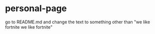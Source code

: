 # personal-page
go to README.md and change the text to something other than "we like fortnite we like fortnite"